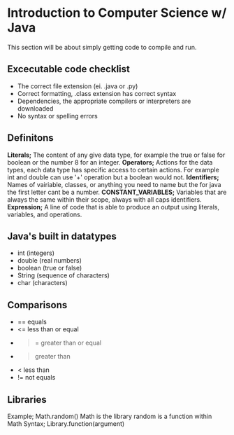 # Introduction to Computer Science w/ Java
This section will be about simply getting code to compile and run.

## Excecutable code checklist
 - The correct file extension (ei. .java or .py)
 - Correct formatting, .class extension has correct syntax
 - Dependencies, the appropriate compilers or interpreters are downloaded
 - No syntax or spelling errors

## Definitons 
__Literals;__ The content of any give data type, for example the true or false for boolean or the number 8 for an integer.
__Operators;__ Actions for the data types, each data type has specific access to certain actions. For example int and double can use '+' operation but a boolean would not. 
__Identifiers;__ Names of vairiable, classes, or anything you need to name but the for java the first letter cant be a number.
__CONSTANT_VARIABLES;__ Variables that are always the same within their scope, always with all caps identifiers. 
__Expression;__ A line of code that is able to produce an output using literals, variables, and operations.


## Java's built in datatypes
 - int (integers)
 - double (real numbers)
 - boolean (true or false)
 - String (sequence of characters)
 - char (characters)

## Comparisons
 - == equals
 - <= less than or equal 
 - >= greater than or equal
 - > greater than
 - < less than
 - != not equals

##  Libraries
Example; Math.random()   Math is the library   random is a function within Math
Syntax; Library.function(argument)
